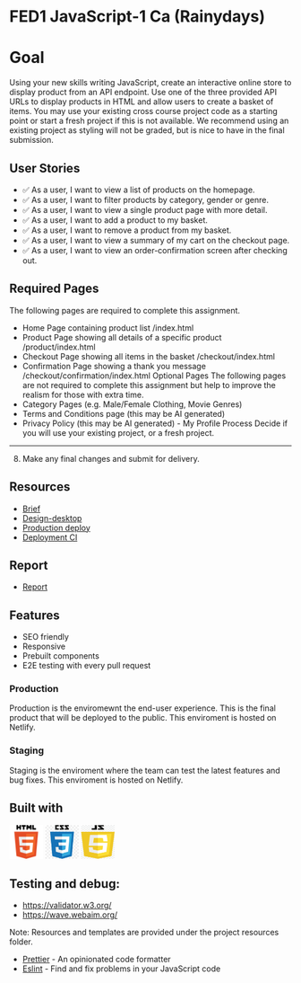 # FED1 JavaScript-1 Ca (Rainydays)

# Goal

Using your new skills writing JavaScript, create an interactive online store to display product from an API endpoint. Use one of the three provided API URLs to display products in HTML and allow users to create a basket of items. You may use your existing cross course project code as a starting point or start a fresh project if this is not available. We recommend using an existing project as styling will not be graded, but is nice to have in the final submission.

## User Stories

- ✅ As a user, I want to view a list of products on the homepage.
- ✅ As a user, I want to filter products by category, gender or genre.
- ✅ As a user, I want to view a single product page with more detail.
- ✅ As a user, I want to add a product to my basket.
- ✅ As a user, I want to remove a product from my basket.
- ✅ As a user, I want to view a summary of my cart on the checkout page.
- ✅ As a user, I want to view an order-confirmation screen after checking out.

## Required Pages

The following pages are required to complete this assignment.

- Home Page containing product list /index.html
- Product Page showing all details of a specific product /product/index.html
- Checkout Page showing all items in the basket /checkout/index.html
- Confirmation Page showing a thank you message /checkout/confirmation/index.html Optional Pages The following pages are not required to complete this assignment but help to improve the realism for those with extra time.
- Category Pages (e.g. Male/Female Clothing, Movie Genres)
- Terms and Conditions page (this may be AI generated)
- Privacy Policy (this may be AI generated) - My Profile Process
  Decide if you will use your existing project, or a fresh project.

---

8. Make any final changes and submit for delivery.

## Resources

- [Brief](https://lms.noroff.no/pluginfile.php/339034/mod_resource/content/5/HTML__CSS_CA.pdf)
- [Design-desktop](https://www.figma.com/proto/hgQ4WNNGSHOxg9DViYzdIA/Rainydays-Superman?page-id=0%3A1&node-id=2-2&node-type=canvas&viewport=399%2C197%2C0.11&t=RfCGWTH6doE0euxU-1&scaling=scale-down&content-scaling=fixed)
- [Production deploy](https://rainydays-webshop-no.netlify.app/)
- [Deployment CI](https://app.netlify.com/sites/rainydays-webshop-no/overview)

## Report

- [Report](https://docs.google.com/document/d/17TJjRxLILkgv8cztgKqTxpbnHoFzGau5cbmkD82aHME/edit?usp=sharing)

## Features

- SEO friendly
- Responsive
- Prebuilt components
- E2E testing with every pull request

### Production

Production is the enviromewnt the end-user experience. This is the final product that will be deployed to the public. This enviroment is hosted on Netlify.

### Staging

Staging is the enviroment where the team can test the latest features and bug fixes. This enviroment is hosted on Netlify.

## Built with

<img src="/images/html-logo.png" width="60" height="60"> <img src="/images/css-logo.webp" width="60" height="60"> <img src="/images/js-logo.png" width="60" height="60">

## Testing and debug:

- https://validator.w3.org/
- https://wave.webaim.org/

Note: Resources and templates are provided under the project resources folder.

- [Prettier](https://prettier.io/) - An opinionated code formatter
- [Eslint](https://eslint.org/) - Find and fix problems in your JavaScript code
